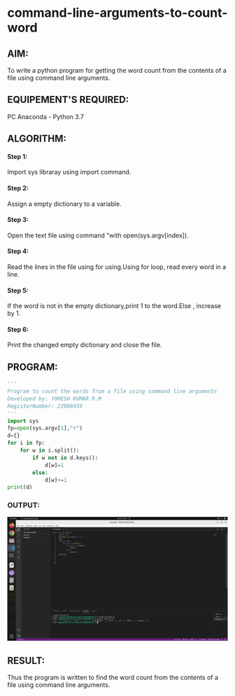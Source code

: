 # command-line-arguments-to-count-word
## AIM:
To write a python program for getting the word count from the contents of a file using command line arguments.
## EQUIPEMENT'S REQUIRED: 
PC
Anaconda - Python 3.7
## ALGORITHM: 
#### Step 1:
Import sys libraray using import command.

#### Step 2:
Assign a empty dictionary to a variable.

#### Step 3:
Open the text file using command "with open(sys.argv[index]).

#### Step 4:
Read the lines in the file using for using.Using for loop, read every word in a line.

#### Step 5:
If the word is not in the empty dictionary,print 1 to the word.Else , increase by 1.

#### Step 6:
Print the changed empty dictionary and close the file.

## PROGRAM:
```python
''' 
Program to count the words from a file using command line arguments
Developed by: YOHESH KUMAR R.M
RegisterNumber: 22008459
'''
import sys
fp=open(sys.argv[1],"r")
d={}
for i in fp:
    for w in i.split():
        if w not in d.keys(): 
            d[w]=1
        else:
            d[w]+=1
print(d)    
```
### OUTPUT:

![output](./last.jpg)

## RESULT:
Thus the program is written to find the word count from the contents of a file using command line arguments.
